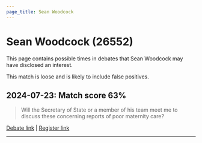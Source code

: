 ```yaml
---
page_title: Sean Woodcock
---
```


# Sean Woodcock  (26552)

This page contains possible times in debates that Sean Woodcock may have disclosed an interest.

This match is loose and is likely to include false positives. 



## 2024-07-23: Match score 63%

>Will the Secretary of State or a member of his team meet me to discuss these concerning reports of poor maternity care?

[Debate link](https://www.theyworkforyou.com/debates/?id=2024-07-23d.523.7) | [Register link](https://www.theyworkforyou.com/mp/26552/register)


---

